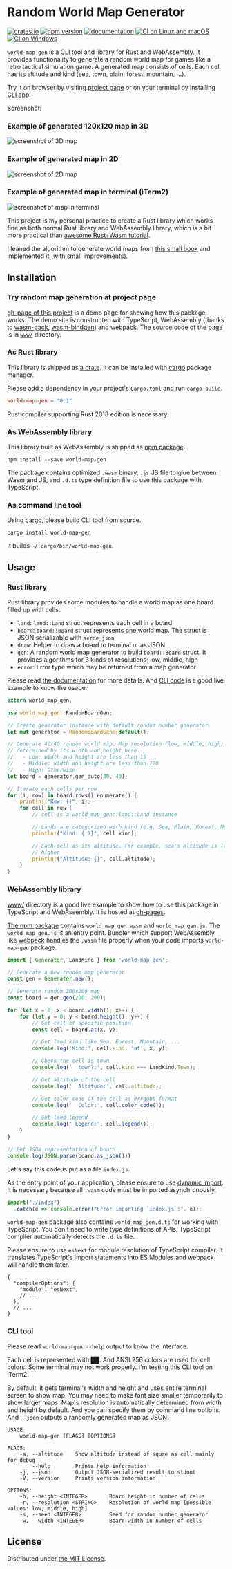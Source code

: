 Random World Map Generator
==========================
[![crates.io][crate-badge]][crate]
[![npm version][npm-badge]][npm]
[![documentation][doc-badge]][doc]
[![CI on Linux and macOS][travis-ci-badge]][travis-ci]
[![CI on Windows][appveyor-badge]][appveyor]

`world-map-gen` is a CLI tool and library for Rust and WebAssembly.
It provides functionality to generate a random world map for games like a retro tactical simulation game.
A generated map consists of cells. Each cell has its altitude and kind (sea, town, plain, forest, mountain, ...).

Try it on browser by visiting [project page][proj] or on your terminal by installing [CLI app][crate].

Screenshot:

### Example of generated 120x120 map in 3D

![screenshot of 3D map](https://github.com/rhysd/ss/blob/master/world-map-gen/3d.png?raw=true)

### Example of generated map in 2D

![screenshot of 2D map](https://github.com/rhysd/ss/blob/master/world-map-gen/2d.png?raw=true)

### Example of generated map in terminal (iTerm2)

![screenshot of map in terminal](https://github.com/rhysd/ss/blob/master/world-map-gen/term.png?raw=true)

This project is my personal practice to create a Rust library which works fine as both normal Rust
library and WebAssembly library, which is a bit more practical than
[awesome Rust+Wasm tutorial](https://rustwasm.github.io/book/game-of-life/introduction.html).

I leaned the algorithm to generate world maps from [this small book](https://www.amazon.com/dp/B07MXZTTCW)
and implemented it (with small improvements).



## Installation

### Try random map generation at project page

[gh-page of this project][proj] is a demo page for showing how this package works. The demo site
is constructed with TypeScript, WebAssembly (thanks to [wasm-pack][], [wasm-bindgen][]) and webpack.
The source code of the page is in [`www/`](./www) directory.

### As Rust library

This library is shipped as [a crate][crate]. It can be installed with [cargo][]
package manager.

Please add a dependency in your project's `Cargo.toml` and run `cargo build`.

```toml
world-map-gen = "0.1"
```

Rust compiler supporting Rust 2018 edition is necessary.

### As WebAssembly library

This library built as WebAssembly is shipped as [npm package][npm].

```
npm install --save world-map-gen
```

The package contains optimized `.wasm` binary, `.js` JS file to glue between Wasm and JS, and `.d.ts`
type definition file to use this package with TypeScript.

### As command line tool

Using [cargo][], please build CLI tool from source.

```
cargo install world-map-gen
```

It builds `~/.cargo/bin/world-map-gen`.



## Usage

### Rust library

Rust library provides some modules to handle a world map as one board filled up with cells.

- `land`: `land::Land` struct represents each cell in a board
- `board`: `board::Board` struct represents one world map. The struct is JSON serializable with
  `serde_json`
- `draw`: Helper to draw a board to terminal or as JSON
- `gen`: A random world map generator to build `board::Board` struct. It provides algorithms for
  3 kinds of resolutions; low, middle, high
- `error`: Error type which may be returned from a map generator

Please read [the documentation][doc] for more details. And [CLI code](./src/main.rs) is a good
live example to know the usage.

```rust
extern world_map_gen;

use world_map_gen::RandomBoardGen;

// Create generator instance with default random number generator
let mut generator = RandomBoardGen::default();

// Generate 40x40 random world map. Map resolution (low, middle, high) is automatically
// determined by its width and height here.
//   - Low: width and height are less than 15
//   - Middle: width and height are less than 120
//   - High: Otherwise
let board = generator.gen_auto(40, 40);

// Iterate each cells per row
for (i, row) in board.rows().enumerate() {
    println!("Row: {}", i);
    for cell in row {
        // cell is a world_map_gen::land::Land instance

        // Lands are categorized with kind (e.g. Sea, Plain, Forest, Mountain, ...)
        println!("Kind: {:?}", cell.kind);

        // Each cell as its altitude. For example, sea's altitude is lower and mountain's is
        // higher
        println!("Altitude: {}", cell.altitude);
    }
}
```

### WebAssembly library

[www/](./www) directory is a good live example to show how to use this package in TypeScript and
WebAssembly. It is hosted at [gh-pages][proj].

[The npm package][npm] contains `world_map_gen.wasm` and `world_map_gen.js`. The `world_map_gen.js`
is an entry point. Bundler which support WebAssembly like [webpack](https://github.com/webpack/webpack)
handles the `.wasm` file properly when your code imports `world-map-gen` package.

```javascript
import { Generator, LandKind } from 'world-map-gen';

// Generate a new random map generator
const gen = Generator.new();

// Generate random 200x200 map
const board = gen.gen(200, 200);

for (let x = 0; x < board.width(); x++) {
    for (let y = 0; y < board.height(); y++) {
        // Get cell of specific position
        const cell = board.at(x, y);

        // Get land kind like Sea, Forest, Mountain, ...
        console.log('Kind:', cell.kind, 'at', x, y);

        // Check the cell is town
        console.log('  town?:', cell.kind === LandKind.Town);

        // Get altitude of the cell
        console.log('  Altitude:', cell.altitude);

        // Get color code of the cell as #rrggbb format
        console.log('  Color:', cell.color_code());

        // Get land legend
        console.log(' Legend:', cell.legend());
    }
}

// Get JSON representation of board
console.log(JSON.parse(board.as_json()))
```

Let's say this code is put as a file `index.js`.

As the entry point of your application, please ensure to use [dynamic import](https://github.com/tc39/proposal-dynamic-import/#import).
It is necessary because all `.wasm` code must be imported asynchronously.

```javascript
import("./index")
  .catch(e => console.error("Error importing `index.js`:", e));
```

`world-map-gen` package also contains `world_map_gen.d.ts` for working with TypeScript. You don't
need to write type definitions of APIs. TypeScript compiler automatically detects the `.d.ts` file.

Please ensure to use `esNext` for module resolution of TypeScript compiler. It translates
TypeScript's import statements into ES Modules and webpack will handle them later.

```
{
  "compilerOptions": {
    "module": "esNext",
    // ...
  },
  // ...
}
```

### CLI tool

Please read `world-map-gen --help` output to know the interface.

Each cell is represented with ██. And ANSI 256 colors are used for cell colors. Some terminal
may not work properly. I'm testing this CLI tool on iTerm2.

By default, it gets terminal's width and height and uses entire terminal screen to show map.
You may need to make font size smaller temporarily to show larger maps. Map's resolution is
automatically determined from width and height by default. And you can specify them by command line
options. And `--json` outputs a randomly generated map as JSON.

```
USAGE:
    world-map-gen [FLAGS] [OPTIONS]

FLAGS:
    -a, --altitude    Show altitude instead of squre as cell mainly for debug
        --help        Prints help information
    -j, --json        Output JSON-serialized result to stdout
    -V, --version     Prints version information

OPTIONS:
    -h, --height <INTEGER>       Board height in number of cells
    -r, --resolution <STRING>    Resolution of world map [possible values: low, middle, high]
    -s, --seed <INTEGER>         Seed for random number generator
    -w, --width <INTEGER>        Board width in number of cells
```



## License

Distributed under [the MIT License](LICENSE.txt).


[proj]: https://rhysd.github.io/world-map-gen
[crate]: https://crates.io/crates/world-map-gen
[crate-badge]: https://img.shields.io/crates/v/world-map-gen.svg
[npm-badge]: https://badge.fury.io/js/world-map-gen.svg
[npm]: https://www.npmjs.com/package/world-map-gen
[doc-badge]: https://docs.rs/world-map-gen/badge.svg
[doc]: https://docs.rs/world-map-gen
[wasm-pack]: https://github.com/rustwasm/wasm-pack
[wasm-bindgen]: https://github.com/rustwasm/wasm-bindgen
[cargo]: https://github.com/rust-lang/cargo
[appveyor-badge]: https://ci.appveyor.com/api/project/rhysd/world-map-gen/branch/master?svg=true
[appveyor]: https://ci.appveyor.com/project/rhysd/world-map-gen/branch/master
[travis-ci-badge]: https://travis-ci.org/rhysd/world-map-gen.svg?branch=master
[travis-ci]: https://travis-ci.org/rhysd/world-map-gen
